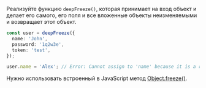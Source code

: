 
Реализуйте функцию `deepFreeze()`, которая принимает на вход объект и делает его самого, его поля и все вложенные объекты неизменяемыми и возвращает этот объект.

```typescript
const user = deepFreeze({
  name: 'John',
  password: '1q2w3e',
  token: 'test',
});

user.name = 'Alex'; // Error: Cannot assign to 'name' because it is a read-only property.
```

Нужно использовать встроенный в JavaScript метод [Object.freeze()](https://developer.mozilla.org/docs/Web/JavaScript/Reference/Global_Objects/Object/freeze).
